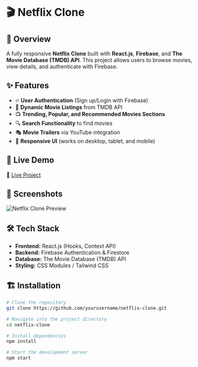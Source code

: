 # 🎬 Netflix Clone  

## 📌 Overview  
A fully responsive **Netflix Clone** built with **React.js**, **Firebase**, and **The Movie Database (TMDB) API**. This project allows users to browse movies, view details, and authenticate with Firebase.

## ✨ Features  
- 🔥 **User Authentication** (Sign up/Login with Firebase)  
- 🎥 **Dynamic Movie Listings** from TMDB API  
- 📺 **Trending, Popular, and Recommended Movies Sections**  
- 🔍 **Search Functionality** to find movies  
- 🎭 **Movie Trailers** via YouTube integration  
- 🎨 **Responsive UI** (works on desktop, tablet, and mobile)  

## 🚀 Live Demo  
🔗 [Live Project](netflix-clone-iota-cyan.vercel.app)  

## 📸 Screenshots  
![Netflix Clone Preview](https://github.com/user-attachments/assets/e7f46184-6f67-4923-a684-9a9bf271a59b)  

## 🛠 Tech Stack  
- **Frontend:** React.js (Hooks, Context API)  
- **Backend:** Firebase Authentication & Firestore  
- **Database:** The Movie Database (TMDB) API  
- **Styling:** CSS Modules / Tailwind CSS  

## 🏗 Installation  

```bash
# Clone the repository
git clone https://github.com/yourusername/netflix-clone.git

# Navigate into the project directory
cd netflix-clone

# Install dependencies
npm install

# Start the development server
npm start
